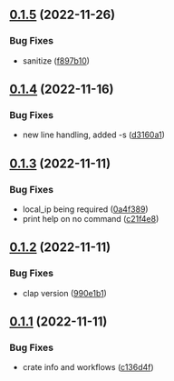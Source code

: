 ## [0.1.5](https://github.com/jogi1/qwsak/compare/v0.1.4...v0.1.5) (2022-11-26)


### Bug Fixes

* sanitize ([f897b10](https://github.com/jogi1/qwsak/commit/f897b104ea669f36cb12014e39949dca244f7fd2))



## [0.1.4](https://github.com/jogi1/qwsak/compare/v0.1.3...v0.1.4) (2022-11-16)


### Bug Fixes

* new line handling, added -s ([d3160a1](https://github.com/jogi1/qwsak/commit/d3160a1552bce256051e54cb82bfa4270d5efe0b))



## [0.1.3](https://github.com/jogi1/qwsak/compare/v0.1.2...v0.1.3) (2022-11-11)


### Bug Fixes

* local_ip being required ([0a4f389](https://github.com/jogi1/qwsak/commit/0a4f3891d86fdf8bd572d5a7e69d53608d9b0bc2))
* print help on no command ([c21f4e8](https://github.com/jogi1/qwsak/commit/c21f4e87f037f2fea33aaf27fbeb883db072fca2))



## [0.1.2](https://github.com/jogi1/qwsak/compare/v0.1.1...v0.1.2) (2022-11-11)


### Bug Fixes

* clap version ([990e1b1](https://github.com/jogi1/qwsak/commit/990e1b164da552950593da3a335ead61b783004c))



## [0.1.1](https://github.com/jogi1/qwsak/compare/c136d4f8124a1134f7257ab2055ff93b80276d47...v0.1.1) (2022-11-11)


### Bug Fixes

* crate info and workflows ([c136d4f](https://github.com/jogi1/qwsak/commit/c136d4f8124a1134f7257ab2055ff93b80276d47))




